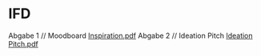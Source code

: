 # IFD 
Abgabe 1 // Moodboard [Inspiration.pdf](https://github.com/animsr/IFD/files/8332013/Inspiration.pdf) 
Abgabe 2 // Ideation Pitch [Ideation Pitch.pdf](https://github.com/animsr/IFD/files/8463107/Ideation.Pitch.pdf)
